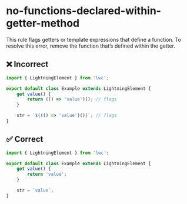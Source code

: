 # no-functions-declared-within-getter-method

This rule flags getters or template expressions that define a function. To resolve this error, remove the function that’s defined within the getter.

## ❌ Incorrect

```javascript
import { LightningElement } from 'lwc';

export default class Example extends LightningElement {
    get value() {
        return (() => 'value')(); // flags
    }

    str = `${(() => 'value')()}`; // flags
}

```

## ✅ Correct

```javascript
import { LightningElement } from 'lwc';

export default class Example extends LightningElement {
    get value() {
        return 'value';
    }

    str = `value`;
}

```